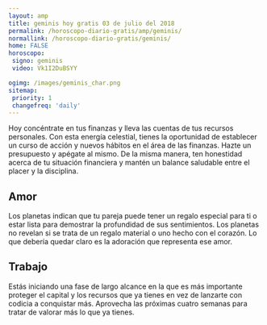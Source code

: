 ```yaml
---
layout: amp
title: geminis hoy gratis 03 de julio del 2018 
permalink: /horoscopo-diario-gratis/amp/geminis/
normallink: /horoscopo-diario-gratis/geminis/
home: FALSE
horoscopo:
 signo: geminis
 video: Vk1I2DuBSYY

ogimg: /images/geminis_char.png
sitemap:
 priority: 1
 changefreq: 'daily'
---
```



Hoy concéntrate en tus finanzas y lleva las cuentas de tus recursos personales. Con esta energía celestial, tienes la oportunidad de establecer un curso de acción y nuevos hábitos en el área de las finanzas. Hazte un presupuesto y apégate al mismo. De la misma manera, ten honestidad acerca de tu situación financiera y mantén un balance saludable entre el placer y la disciplina.

## Amor

Los planetas indican que tu pareja puede tener un regalo especial para ti o estar lista para demostrar la profundidad de sus sentimientos. Los planetas no revelan si se trata de un regalo material o uno hecho con el corazón. Lo que debería quedar claro es la adoración que representa ese amor.

## Trabajo

Estás iniciando una fase de largo alcance en la que es más importante proteger el capital y los recursos que ya tienes en vez de lanzarte con codicia a conquistar más. Aprovecha las próximas cuatro semanas para tratar de valorar más lo que ya tienes.